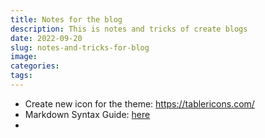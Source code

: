 ```yaml
---
title: Notes for the blog
description: This is notes and tricks of create blogs
date: 2022-09-20
slug: notes-and-tricks-for-blog
image:
categories:
tags:
---
```


- Create new icon for the theme: https://tablericons.com/
- Markdown Syntax Guide: [here](..%2Fmarkdown-syntax%2Findex.md)
- 